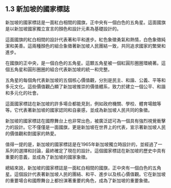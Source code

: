 ## 1.3 新加坡的國家標誌

新加坡的國家標誌是一面紅白相間的國旗，正中央有一個白色的五角星。這面國旗是以新加坡國家獨立宣言的顏色和設計元素為基礎設計的。

這面國旗的紅白相間的設計代表著和平和進步。紅色象徵勇氣和熱情，白色象徵純潔和美善。這兩種顏色的組合象徵著新加坡人民團結一致，共同追求國家的繁榮和進步。

在國旗的正中央，是一個白色的五角星。這顆五角星被一個紅圓形圈圈環繞著。這個五角星和圓形圈圈的組合代表新加坡的統一和完整。

五角星的每個角代表新加坡的五個核心價值觀，分別是民主、和諧、公義、平等和多元文化。這些價值觀凸顯了新加坡推崇的價值體系，致力於建立一個公平、和諧和多元化的社會。

這面國家標誌在新加坡的許多場合都能見到，例如政府機關、學校、體育場館等等。它代表著新加坡的國家認同和自豪感，並成為新加坡人民共同的象徵。

新加坡的國家標誌在國際舞台上也非常出色，被廣泛認可為一個具有強烈視覺衝擊力的設計。它不僅僅是一面國旗，更是新加坡在世界上的代表，宣示著新加坡人民的價值觀和對國家的熱愛。

值得一提的是，新加坡的國家標誌是在1965年新加坡獨立時設計的，並經過了一系列的選擇和討論，最終確定了現在的設計。這個國家標誌在新加坡的歷史中具有重要的意義，並成為了新加坡的國家象徵。

總結來說，新加坡的國家標誌是一面紅白相間的國旗，正中央有一個白色的五角星。這個設計代表著新加坡人民的團結、和平、進步以及核心價值觀。它在新加坡的重要場合和國際舞台上都扮演著重要的角色，成為了新加坡的重要象徵。